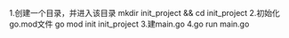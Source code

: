 1.创建一个目录，并进入该目录
mkdir init_project && cd init_project
2.初始化go.mod文件
go mod init init_project
3.建main.go
4.go run main.go
